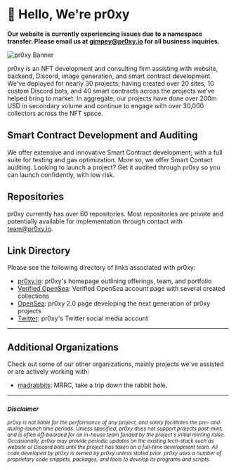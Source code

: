 # 👋 Hello, We're pr0xy

**Our website is currently experiencing issues due to a namespace transfer. Please email us at [gimpey@pr0xy.io](mailto:gimpey@pr0xy.io) for all business inquiries.**

![pr0xy Banner](https://cdn.pr0xy.io/branding/pr0xy-github-banner.png)

pr0xy is an NFT development and consulting firm assisting with website, backend, Discord, image generation, and smart contract development. We've deployed for nearly 30 projects; having created over 20 sites, 10 custom Discord bots, and 40 smart contracts across the projects we've helped bring to market. In aggregate, our projects have done over 200m USD in secondary volume and continue to engage with over 30,000 collectors across the NFT space.

## Smart Contract Development and Auditing

We offer extensive and innovative Smart Contract development; with a full suite for testing and gas optimization. More so, we offer Smart Contact auditing. Looking to launch a project? Get it audited through pr0xy so you can launch confidently, with low risk.

## Repositories

pr0xy currently has over 60 repositories. Most repositories are private and potentially available for implementation through contact with [team@pr0xy.io](mailto:team@pr0xy.io).

## Link Directory

Please see the following directory of links associated with pr0xy:

- [pr0xy.io](https://pr0xy.io): pr0xy's homepage outlining offerings, team, and portfolio
- [Verified OpenSea](https://opensea.io/TeamPr0xy): Verified OpenSea account page with several created collections
- [OpenSea](https://opensea.io/pr0xy-io): pr0xy 2.0 page developing the next generation of pr0xy projects
- [Twitter](https://twitter.com/pr0xy_io): pr0xy's Twitter social media account

---

## Additional Organizations

Check out some of our other organizations, mainly projects we've assisted or are actively working with:

- [madrabbits](https://github.com/mad-rabbits-riot-club): MRRC, take a trip down the rabbit hole.

---

### <sub>_**Disclaimer**_</sub>

<sub>_pr0xy is not liable for the performance of any project, and solely facilitates the pre- and during-launch time periods. Unless specified, pr0xy does not support projects post-mint, and is often off-boarded for an in-house team funded by the project's initial minting raise. Occasionally, pr0xy may provide periodic updates on the existing tech-stack such as website or Discord bots until the project has taken on a full-time development team. All code developed by pr0xy is owned by pr0xy unless stated prior. pr0xy uses a number of proprietary code snippets, packages, and tools to develop its programs and scripts._</sub>
